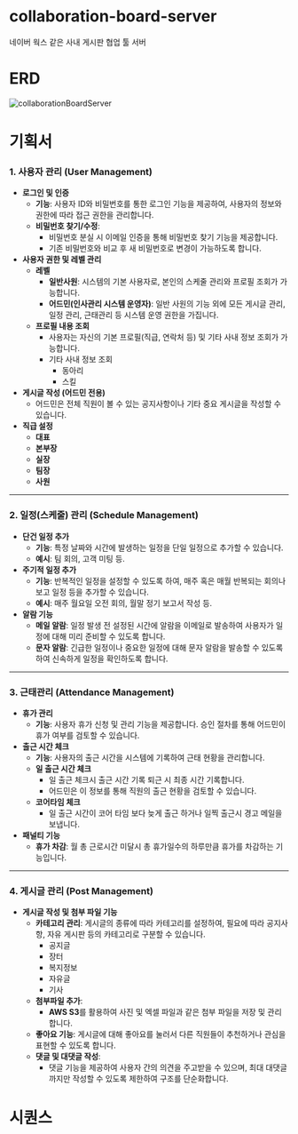 # collaboration-board-server
네이버 웍스 같은 사내 게시판 협업 툴 서버

# ERD
![collaborationBoardServer](https://github.com/user-attachments/assets/56811ad8-41b3-4318-a4ea-d42dacf1c1b9)


# 기획서
### **1. 사용자 관리 (User Management)**


- **로그인 및 인증**
    - **기능**: 사용자 ID와 비밀번호를 통한 로그인 기능을 제공하여, 사용자의 정보와 권한에 따라 접근 권한을 관리합니다.
    - **비밀번호 찾기/수정**:
        - 비밀번호 분실 시 이메일 인증을 통해 비밀번호 찾기 기능을 제공합니다.
        - 기존 비밀번호와 비교 후 새 비밀번호로 변경이 가능하도록 합니다.
- **사용자 권한 및 레벨 관리**
    - **레벨**
        - **일반사원**: 시스템의 기본 사용자로, 본인의 스케줄 관리와 프로필 조회가 가능합니다.
        - **어드민(인사관리 시스템 운영자)**: 일반 사원의 기능 외에 모든 게시글 관리, 일정 관리, 근태관리 등 시스템 운영 권한을 가집니다.
    - **프로필 내용 조회**
        - 사용자는 자신의 기본 프로필(직급, 연락처 등) 및 기타 사내 정보 조회가 가능합니다.
        - 기타 사내 정보 조회
            - 동아리
            - 스킬
- **게시글 작성 (어드민 전용)**
    - 어드민은 전체 직원이 볼 수 있는 공지사항이나 기타 중요 게시글을 작성할 수 있습니다.
- **직급 설정**
    - **대표**
    - **본부장**
    - **실장**
    - **팀장**
    - **사원**

---

### **2. 일정(스케줄) 관리 (Schedule Management)**

- **단건 일정 추가**
    - **기능**: 특정 날짜와 시간에 발생하는 일정을 단일 일정으로 추가할 수 있습니다.
    - **예시**: 팀 회의, 고객 미팅 등.
- **주기적 일정 추가**
    - **기능**: 반복적인 일정을 설정할 수 있도록 하여, 매주 혹은 매월 반복되는 회의나 보고 일정 등을 추가할 수 있습니다.
    - **예시**: 매주 월요일 오전 회의, 월말 정기 보고서 작성 등.
- **알람 기능**
    - **메일 알람**: 일정 발생 전 설정된 시간에 알람을 이메일로 발송하여 사용자가 일정에 대해 미리 준비할 수 있도록 합니다.
    - **문자 알람**: 긴급한 일정이나 중요한 일정에 대해 문자 알람을 발송할 수 있도록 하여 신속하게 일정을 확인하도록 합니다.

---

### **3. 근태관리 (Attendance Management)**

- **휴가 관리**
    - **기능**: 사용자 휴가 신청 및 관리 기능을 제공합니다. 승인 절차를 통해 어드민이 휴가 여부를 검토할 수 있습니다.
- **출근 시간 체크**
    - **기능**: 사용자의 출근 시간을 시스템에 기록하여 근태 현황을 관리합니다.
    - **일 출근 시간 체크**
        - 일 출근 체크시 출근 시간 기록 퇴근 시 최종 시간 기록합니다.
        - 어드민은 이 정보를 통해 직원의 출근 현황을 검토할 수 있습니다.
    - **코어타임 체크**      
        - 일 출근 시간이 코어 타임 보다 늦게 출근 하거나 일찍 출근시 경고 메일을 보냅니다.
- **패널티 기능**
    - **휴가 차감**: 월 총 근로시간 미달시 총 휴가일수의 하루만큼 휴가를 차감하는 기능입니다.
---

### **4. 게시글 관리 (Post Management)**

- **게시글 작성 및 첨부 파일 기능**
    - **카테고리 관리**: 게시글의 종류에 따라 카테고리를 설정하여, 필요에 따라 공지사항, 자유 게시판 등의 카테고리로 구분할 수 있습니다.
        - 공지글
        - 장터
        - 복지정보
        - 자유글
        - 기사
    - **첨부파일 추가**:
        - **AWS S3**를 활용하여 사진 및 엑셀 파일과 같은 첨부 파일을 저장 및 관리합니다.
    - **좋아요 기능**: 게시글에 대해 좋아요를 눌러서 다른 직원들이 추천하거나 관심을 표현할 수 있도록 합니다.
    - **댓글 및 대댓글 작성**:
        - 댓글 기능을 제공하여 사용자 간의 의견을 주고받을 수 있으며, 최대 대댓글까지만 작성할 수 있도록 제한하여 구조를 단순화합니다.
# 시퀀스

